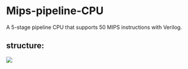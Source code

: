 # Mips-pipeline-CPU
A 5-stage pipeline CPU that supports 50 MIPS instructions with Verilog.


## structure:
![](https://github.com/troyzhaoyue/Mips-pipeline-CPU/blob/master/mipspipeline.png)
